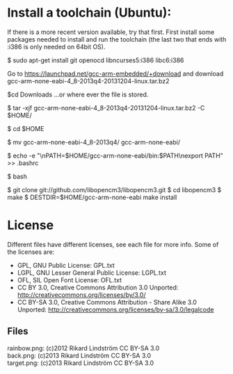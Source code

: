 # Install a toolchain (Ubuntu): #

If there is a more recent version available, try that first.
First install some packages needed to install and run the toolchain (the last two that ends with :i386 is only needed on 64bit OS).

$ sudo apt-get install git openocd libncurses5:i386 libc6:i386

Go to https://launchpad.net/gcc-arm-embedded/+download and download  gcc-arm-none-eabi-4_8-2013q4-20131204-linux.tar.bz2

$cd Downloads
...or where ever the file is stored.

$ tar -xjf gcc-arm-none-eabi-4_8-2013q4-20131204-linux.tar.bz2 -C $HOME/

$ cd $HOME

$ mv gcc-arm-none-eabi-4_8-2013q4/ gcc-arm-none-eabi/

$ echo -e "\nPATH=\$HOME/gcc-arm-none-eabi/bin:\$PATH\nexport PATH" >> .bashrc

$ bash

$ git clone git://github.com/libopencm3/libopencm3.git
$ cd libopencm3
$ make
$ DESTDIR=$HOME/gcc-arm-none-eabi make install


# License #
Different files have different licenses, see each file for more info.
Some of the licenses are:
* GPL, GNU Public License: GPL.txt
* LGPL, GNU Lesser General Public License: LGPL.txt
* OFL, SIL Open Font License: OFL.txt
* CC BY 3.0, Creative Commons Attribution 3.0 Unported: http://creativecommons.org/licenses/by/3.0/
* CC BY-SA 3.0, Creative Commons Attribution - Share Alike 3.0 Unported: http://creativecommons.org/licenses/by-sa/3.0/legalcode

## Files ##
rainbow.png: (c)2012 Rikard Lindström CC BY-SA 3.0  
back.png: (c)2013 Rikard Lindström CC BY-SA 3.0  
target.png: (c)2013 Rikard Lindström CC BY-SA 3.0  
